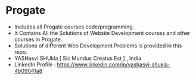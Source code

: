 # Progate
*  Includes all Progate courses code/programming.
*  It Contains All the Solutions of Website Development courses and other courses in Progate.  
*  Solutions of different Web Development Problems is provided in this repo.
*  YASHasvi SHUkla [ Sic Mundus Creatus Est ] , India
*  LinkedIn Profile : https://www.linkedin.com/in/yashasvi-shukla-4b09041a8
